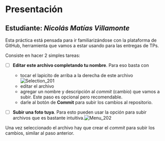 # Presentación

## Estudiante: _Nicolás Matías Villamonte_

Esta práctica está pensada para ir familiarizándose con la plataforma de GitHub, herramienta que vamos a estar usando para las entregas de TPs.

Consiste en hacer 2 simples tareas:
- [ ] **Editar este archivo completando tu nombre**. Para eso basta con 
  - tocar el lapicito de arriba a la derecha de este archivo ![Selection_201](https://user-images.githubusercontent.com/4098184/89341982-8096af80-d678-11ea-9248-e70dab4b73f7.png)
  - editar el archivo
  - agregar un nombre y descripción al _commit_ (cambio) que vamos a subir. Este paso es opcional pero recomendable.
  - darle al botón de **Commit** para subir los cambios al repositorio.


- [ ] **Subir una foto tuya**. Para esto pueden usar la opción para subir archivos que es bastante intuitiva.![Menu_202](https://user-images.githubusercontent.com/4098184/89341973-7e345580-d678-11ea-9a96-7c117034f81a.png)

Una vez seleccionado el archivo hay que crear el _commit_ para subir los cambios, similar al paso anterior.

